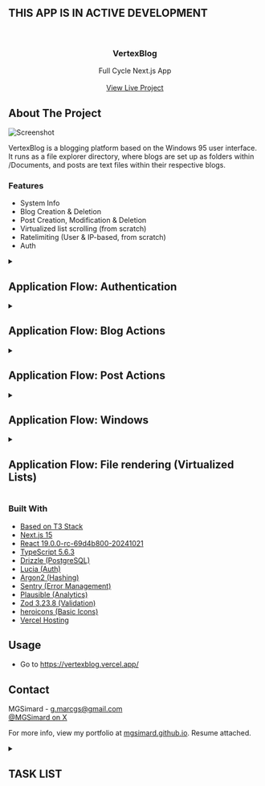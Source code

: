 ## THIS APP IS IN ACTIVE DEVELOPMENT

<br/>
<div align="center">

<h3 align="center">VertexBlog</h3>
<p align="center">
Full Cycle Next.js App
<br/>
<br/>
<a href="https://vertexblog.vercel.app/">View Live Project</a>
</p>
</div>

## About The Project

![Screenshot](https://i.imgur.com/jjlaSb3.png)

VertexBlog is a blogging platform based on the Windows 95 user interface. It runs as a file explorer directory, where blogs are set up as folders within /Documents, and posts are text files within their respective blogs.

### Features

- System Info
- Blog Creation & Deletion
- Post Creation, Modification & Deletion
- Virtualized list scrolling (from scratch)
- Ratelimiting (User & IP-based, from scratch)
- Auth

<details>
<summary><h2>Application Flow: Authentication</h2></summary>
<p>Generic sign up, sign in & sign out process faciliated by Lucia auth.</p>

1. Users can sign up, in & out from within the start menu.
2. Authentication goes through Lucia auth, which stores entries in our PostgreSQL database.
3. Passwords are hashed with Argon2.
4. Blogs & Text file mutation is auth-protected.

</details>

<details>
<summary><h2>Application Flow: Blog Actions</h2></summary>
<p>Users may create their own blogs (folders) within /Documents.</p>

<h3>Blog Creation</h3>

1. In /Documents, pressing file > new blog opens a file creation prompt.
2. After entering a blog title, the user may submit this "file" creation.
3. Upon submission, it will be added to the database if it passes the following checks:
   - User is authorized.
   - User is not rate limited.
   - Input passes validation.
   - User does not have an existing blog & blog name isn't taken.
4. revalidatePath().

<h3>Blog Deletion</h3>

1. From within the blog itself: File > Delete Blog.
2. Confirmation prompt will appear with the options "Delete", "Cancel" and "X".
3. Cancel & X close the prompt. Delete checks the following:
   - User is authorized.
   - User is not rate limited.
   - Input passes validation.
   - Softdelete blog if exists & correct author (Softdelete to prevent blog name hijack after deletion for impersonation).
   - Hard delete posts - not transactional as post deletion bugging shouldn't prevent blog deletion no matter what.
4. revalidatePath()

</details>

<details>
<summary><h2>Application Flow: Post Actions</h2></summary>
<p>Users may create posts from within their own blog folders.</p>

<h3>Post Creation</h3>

1. In blog, pressing file > new post opens a file creation prompt.
2. After entering a post title, the user may submit this "file" creation.
3. Upon submission, it will be added to the database if it passes the following checks:
   - User is authorized.
   - User is not rate limited.
   - Input passes validation.
   - Blog exists & correct author.
   - Set blog to active (for filled folder icon).
4. revalidatePath().

<h3>Post Saving</h3>

1. Users can type within post text files.
2. isDirty state is tracked for exit warnings and save prompting.
3. File > Save will save the file if the following checks pass:
   - User is authorized.
   - User is not rate limited.
   - Input passes validation.
   - Verify existence & ownership.
   - Updates post content.
4. revalidatePath().

<h3>Post Deletion</h3>

1. In post > File > Delete.
2. Confirmation prompt will appear with the options "Delete", "Cancel" and "X".
3. Cancel & X close the prompt. Delete checks the following:
   - User is authorized.
   - User is not rate limited.
   - Input passes validation.
   - Verify existence & ownership.
   - Delete post, if no more posts set blog to inactive (empty folder icon).
4. revalidatePath().

</details>

<details>
<summary><h2>Application Flow: Windows</h2></summary>

1. Windows can be dragged by their header areas.
2. Windows can be resized & maximized.
3. Windows can be closed.
4. A context provider retains a z-index value - when a window is clicked the value is incremented and given to the target window. This allows accurate layer history to focus specific windows when interacted with.

</details>

<details>
<summary><h2>Application Flow: File rendering (Virtualized Lists)</h2></summary>

1. Files are rendered as flex lists within draggable windows.
2. Files can be filtered by search.
3. Files can be sorted by name, earliest creation date & last updated.
4. File display can be changed between large icons, small icons & single-column list.
5. Files are displayed as a virtualized list written from scratch, which allows the "rendering" of thousands of files at once without impacting scroll or window dragging performance.
6. We do this by calculating the intended height occupation if all files were rendered depending on their current view mode (large, small, list). Then we detect which chunk of files should be rendered in the window depending on the current scroll position, and position that chunk in the correct position.

</details>

### Built With

- [Based on T3 Stack](https://create.t3.gg/)
- [Next.js 15](https://nextjs.org/)
- [React 19.0.0-rc-69d4b800-20241021](https://react.dev/)
- [TypeScript 5.6.3](https://www.typescriptlang.org/)
- [Drizzle (PostgreSQL)](https://orm.drizzle.team/)
- [Lucia (Auth)](https://lucia-auth.com/)
- [Argon2 (Hashing)](https://www.npmjs.com/package/@node-rs/argon2)
- [Sentry (Error Management)](https://sentry.io/)
- [Plausible (Analytics)](https://plausible.io/)
- [Zod 3.23.8 (Validation)](https://zod.dev/)
- [heroicons (Basic Icons)](https://heroicons.com/)
- [Vercel Hosting](https://vercel.com/)

## Usage

- Go to https://vertexblog.vercel.app/

## Contact

MGSimard - g.marcgs@gmail.com  
[@MGSimard on X](https://x.com/MGSimard)

For more info, view my portfolio at [mgsimard.github.io](https://mgsimard.github.io). Resume attached.

<details>
<summary><h2>TASK LIST<h2></summary>

- [x] Update to latest Nextjs, react etc canaries
- [x] Deploy to vercel
- [x] Scaffold basic layout
- [x] Desktop layout.tsx
- [x] Documents folder (page or component) as explorer window
- [x] Within, blog folders navigates the explorer window to that blog
- [x] Figure out how to minimize "use client" impact of making file explorer draggable
- [x] Make file explorer draggable on blue header area
- [x] Constrain draggable elements to inner window
- [x] Work on maximize button - maximized window shouldn't be draggable
- [x] Create text file component
- [x] Move signup process to a component within taskbar start menu instead of page
- [x] Set up database (Vercel PostgreSQL w/ Drizzle ORM)
- [x] Complain on Github about months-long multi-project schema drizzle bug that tries to kill your DB with a sequence drop
- [x] Complain on Github about another driizzle bug where .default(false) & .default(sql`FALSE`) don't work on boolean()
- [ ] Wait until Drizzle makes use of their funding and unfucks these major fuckups
- [x] Password hashing with Argon2, NIST guideline requirements
- [x] Sign in, sign out
- [x] Enter password twice prompt, crosscheck on FE & BE
- [x] Ensure you communicate that leading and trailing spaces aren't allowed in password (html pattern="^[^ ].+[^ ]$")
- [x] So validate that part on FE first, then on BE in case they bypass it on purpose
- [x] Finish setting up auth (Lucia)
- [x] Put auth in start menu
- [x] Close start menu when clicking outside of it
- [x] Button icons for close/maximize/not-maximize
- [x] Text file components should render as draggable window
- [x] Fix my piece of shit I key by desoldering page down and putting it in I's place
- [x] Come up with empty folder, filled folder and notepad icons (shortcut and window header icons)
- [x] Initial position & size of file explorer on first render
- [x] Completely disable highlighting outside of notepad text
- [x] Look at mobile not being able to use the native resize control - yeah that doesn't work on mobile shame I might still support dragging on mobile though
- [x] Maybe add local clock in task bar? Could be dope if you use website on f11
- [x] Create zindex context for window focus order on click
- [x] Consider windows in task bar // NO since we opted out of doing minimization
- [x] Check address bar not scaling down past 390px viewport width (I forgot I wanted min-width on windows I'm a clown)
- [x] Use blog title for url slug and address slug (done, use encodeuricomponent and decodeuricomponent, don't really like what it looks like in browser URL bar though)
- [x] Think about supporting window dragging on touch devices
- [x] Create blog + server action
- [x] Create post + server action
- [x] Modify create post server action to only include title, then make new action triggered by SAVING a txt file
- [x] Set up blog & post ordering
- [x] Consolidate control buttons menu style stuff classes w/e with notepad too, also wrap notepad file btn in span and make that relative instead of entire bar
- [x] Move blog and post creation into File button akin to how I have post saving set up
- [x] Back button doesn't have the hover thing fix it clown
- [x] Eliminate race conditions (spamming post submit creates multiple posts) - disable on pending, if user fucks with disabled... I mean enjoy the ratelimit and duplicate post titles - I do allow that. Dupe blog obv not an issue here since I do checks in backend.
- [x] Keep track of state, if notepad file has been dirtied (modified) prompt a confirmation when they try to exit saying that the modifications haven't been saved yet. Onchange re-dirty the state, on save clean the state.
- [x] Enable show password on creation and login (NIST)
- [x] Set up toast for warning, success and confirmation windows
- [x] Fix click gap between icon and text
- [x] Autoroute user to newly created blog
- [x] Icon view style functionality/context (Setting carries over in all folders)
- [x] Put in the actual filepath in the save warning dialog
- [x] ATTEMPT TO ROLL MY OWN RATELIMIT FROM SCRATCH, GOT ROUGH IDEA OF HOW IT CAN WORK
- [x] Consider separate ratelimiting for action types (Signup/Signin, Data fetching, Data mutation (Blog/Post))
- [x] Upgrade to new stable Next 15, migrate .eslintrc.cjs to flat config eslint.config.mjs etc etc.
- [x] Reduce filesize of "/favicons/android-chrome-512x512.png"
- [x] Some form of pagination for blogs and maybe posts, dragging performance sucks once there are a lot of files in the div - (Settled on virtualization from scratch)
- [x] Implement virtualized list scrolling from scratch
- [x] Now that we have virtualization, need to fix file creation if scroll isn't at the top already
- [x] Suspense the page loads, allow shortcut render popin
- [x] Use the isDirty prompting thing if user tries to navigate away from page
- [x] Look into date locale mismatching between server and user client
- [x] Create a shortcut for a dxdiag type thing that lists info about the site
- [x] Post deletion
- [x] Works, now make action tighter and use transactions
- [x] Now run the delete button onto a confirmation lol
- [x] DISABLE ALL EVENTS OUTSIDE OF CONFIRMATION & ERROR POPUPS. CURRENTLY YOU CAN SPAM ENTER TO MAKE NEW POPUPS (no effect, would just be cleaner to prevent it)
- [x] Blog deletion
- [x] Make sure deletion also uses dialog prompts/confirm/error
- [x] Set up blog & post search filtering
- [x] Now make it look good and responsive
- [x] Make decent 404 page
- [x] Metadata, especially important for blog links
- [x] Analytics (Posthog?) - No, Plausible. Not proxying either, if you block you block.
- [x] Sentry mayhaps?
- [ ] Honestly might go for Posthog, Plausible only has 30D free trial.
- [x] Style new list setup for multi-errors in dialog window
- [x] IP-based ratelimit for guest users
- [x] Now clean up repeated code for getClientIdentifier, then add ratelimit to fetch actions
- [ ] Yeah, thinking about it get off Plausible. Posthog is free forever for dead projects like this, better.
- [ ] Save warning doesn't work on ahref click and browser back
- [ ] Consider granular control for ratelimiting in instances where guest users share corporate networks
- [ ] Look into duplicated re-renders on save, exit, onchange etc notepad
- [ ] Consider focus trap in dialog (right now can exit it, then re-entering site focuses first dom node and can't re-enter dialog with tab because background event disabled on purpose)
- [ ] position fixed bottom stuff has been broken on firefox mobile for years, look into it because that breaks taskbar when zoom + drag
- [ ] Make ograph images for diff platforms

</details>
